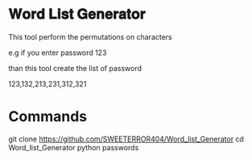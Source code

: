 # 𝐖𝐨𝐫𝐝 𝐋𝐢𝐬𝐭 𝐆𝐞𝐧𝐞𝐫𝐚𝐭𝐨𝐫
This tool perform the permutations on characters

e.g if you enter password 123 

than this tool create the list of password 

123,132,213,231,312,321

# Commands
git clone https://github.com/SWEETERROR404/Word_list_Generator
cd Word_list_Generator
python passwords
